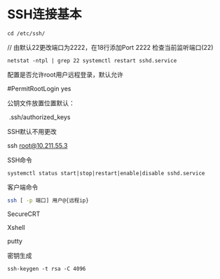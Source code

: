 # SSH连接基本

```
cd /etc/ssh/ 
```

// 由默认22更改端口为2222，在18行添加Port 2222 检查当前监听端口(22)

```
netstat -ntpl | grep 22 systemctl restart sshd.service 
```

配置是否允许root用户远程登录，默认允许

#PermitRootLogin yes 

公钥文件放置位置默认：

​	.ssh/authorized_keys 

SSH默认不用更改 

ssh root@10.211.55.3 

SSH命令

```
systemctl status start|stop|restart|enable|disable sshd.service
```

客户端命令

```bash
ssh [ -p 端口] 用户@{远程ip}
```

SecureCRT

Xshell

putty 

密钥生成

```
ssh-keygen -t rsa -C 4096
```

